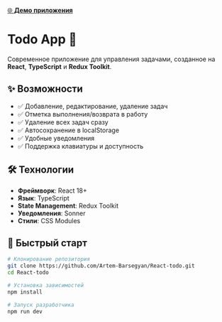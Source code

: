[🌐 **Демо приложения**](vite-todo-react-app.netlify.app)


# Todo App 📝

Современное приложение для управления задачами, созданное на **React**, **TypeScript** и **Redux Toolkit**.

## ✨ Возможности

- ✅ Добавление, редактирование, удаление задач
- ✅ Отметка выполнения/возврата в работу
- ✅ Удаление всех задач сразу
- ✅ Автосохранение в localStorage
- ✅ Удобные уведомления
- ✅ Поддержка клавиатуры и доступность

## 🛠️ Технологии

- **Фреймворк**: React 18+
- **Язык**: TypeScript
- **State Management**: Redux Toolkit
- **Уведомления**: Sonner
- **Стили**: CSS Modules

## 🚀 Быстрый старт

```bash
# Клонирование репозитория
git clone https://github.com/Artem-Barsegyan/React-todo.git
cd React-todo

# Установка зависимостей
npm install

# Запуск разработчика
npm run dev
